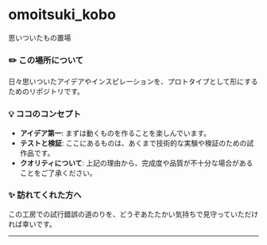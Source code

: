 # omoitsuki_kobo
思いついたもの置場
### ✏️ この場所について
日々思いついたアイデアやインスピレーションを、プロトタイプとして形にするためのリポジトリです。

### 💡 ココのコンセプト
- **アイデア第一**: まずは動くものを作ることを楽しんでいます。
- **テストと検証**: ここにあるものは、あくまで技術的な実験や検証のための試作品です。
- **クオリティについて**: 上記の理由から、完成度や品質が不十分な場合があることをご了承ください。

### ✨ 訪れてくれた方へ
この工房での試行錯誤の道のりを、どうぞあたたかい気持ちで見守っていただければ幸いです。

---
